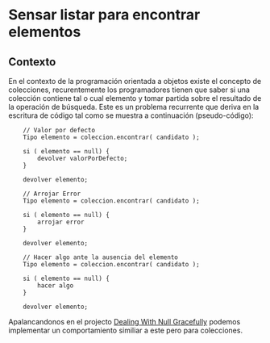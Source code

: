 # Sensar listar para encontrar elementos

## Contexto

En el contexto de la programación orientada a objetos existe el concepto de colecciones, recurentemente los programadores tienen que saber si una colección contiene tal o cual elemento y tomar partida sobre el resultado de la operación de búsqueda. Este es un problema recurrente que deriva en la escritura de código tal como se muestra a continuación (pseudo-código):

```
    // Valor por defecto
    Tipo elemento = coleccion.encontrar( candidato );

    si ( elemento == null) {
        devolver valorPorDefecto;
    }

    devolver elemento;
```
        
```
    // Arrojar Error
    Tipo elemento = coleccion.encontrar( candidato );

    si ( elemento == null) {
        arrojar error
    }

    devolver elemento;
```
        
```
    // Hacer algo ante la ausencia del elemento
    Tipo elemento = coleccion.encontrar( candidato );

    si ( elemento == null) {
        hacer algo
    }

    devolver elemento;
```

Apalancandonos en el projecto [Dealing With Null Gracefully][dealingWithNull] podemos implementar un comportamiento similiar a este pero para colecciones.



[dealingWithNull]: ./dealingWithNull
